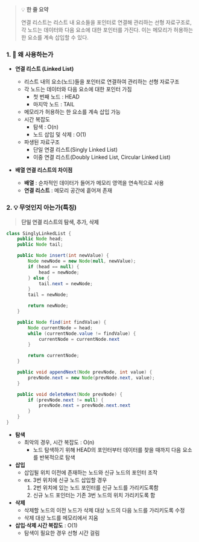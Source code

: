 > 💡 **한 줄 요약**
>
> 연결 리스트는 리스트 내 요소들을 포인터로 연결해 관리하는 선형 자료구조로, 각 노드는 데이터와 다음 요소에 대한 포인터를 가진다. 이는 메모리가 허용하는 한 요소를 계속 삽입할 수 있다.

### 1. 🤔 왜 사용하는가

- **연결 리스트 (Linked List)**

  - 리스트 내의 요소(노드)들을 포인터로 연결하여 관리하는 선형 자료구조
  - 각 노드는 데이터와 다음 요소에 대한 포인터 가짐
    - 첫 번째 노드 : HEAD
    - 마지막 노드 : TAIL
  - 메모리가 허용하는 한 요소를 계속 삽입 가능
  - 시간 복잡도
    - 탐색 : O(n)
    - 노드 삽입 및 삭제 : O(1)
  - 파생된 자료구조
    - 단일 연결 리스트(Singly Linked List)
    - 이중 연결 리스트(Doubly Linked List, Circular Linked List)

- **배열 연결 리스트의 차이점**
  - **배열** : 순차적인 데이터가 들어가 메모리 영역을 연속적으로 사용
  - **연결 리스트** : 메모리 공간에 흩어져 존재

### 2. 💡 무엇인지 아는가(특징)

> **단일 연결 리스트의 탐색, 추가, 삭제**

```java
class SinglyLinkedList {
	public Node head;
	public Node tail;

	public Node insert(int newValue) {
		Node newNode = new Node(null, newValue);
		if (head == null) {
			head = newNode;
		} else {
			tail.next = newNode;
		}
		tail = newNode;

		return newNode;
	}

	public Node find(int findValue) {
		Node currentNode = head;
		while (currentNode.value != findValue) {
			currentNode = currentNode.next
		}

		return currentNode;
	}

	public void appendNext(Node prevNode, int value) {
		prevNode.next = new Node(prevNode.next, value);
	}

	public void deleteNext(Node prevNode) {
		if (prevNode.next != null) {
			prevNode.next = prevNode.next.next
		}
	}
}
```

- **탐색**
  - 최악의 경우, 시간 복잡도 : O(n)
    - 노드 탐색하기 위해 HEAD의 포인터부터 데이터를 찾을 때까지 다음 요소를 반복적으로 탐색
- **삽입**
  - 삽입될 위치 이전에 존재하는 노드와 신규 노드의 포인터 조작
  - ex. 3번 위치에 신규 노드 삽입할 경우
    1. 2번 위치에 있는 노드 포인터를 신규 노드를 가리키도록함
    2. 신규 노드 포인터는 기존 3번 노드의 위치 가리키도록 함
- **삭제**
  - 삭제할 노드의 이전 노드가 삭제 대상 노드의 다음 노드를 가리키도록 수정
  - 삭제 대상 노드를 메모리에서 지움
- **삽입∙삭제 시간 복잡도** : O(1)
  - 탐색이 필요한 경우 선형 시간 걸림
